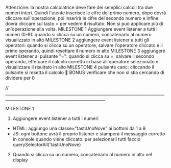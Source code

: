Attenzione: la nostra calcolatrice deve fare dei semplici calcoli tra due numeri interi. Quindi l'utente inserisce le cifre del primo numero, dopo dovrà cliccare sull'operazione, poi inserirà le cifre del secondo numero e infine dovrà cliccare sul tasto = per vedere il risultato. Non si può applicare più di un'operazione alla volta.
MILESTONE 1
Aggiungere event listener a tutti i numeri (0-9): quando si clicca su un numero, concatenarlo al numero visualizzato in alto
MILESTONE 2
aggiungere event listener a tutti gli operatori: quando si clicca su un operatore, salvare l'operatore cliccato e il primo operando, quindi resettare il numero in alto
MILESTONE 3
aggiungere event listener al pulsante "=": quando si clicca su =, salvare il secondo operando, effetuare il calcolo corretto in base all'operatore selezionato e visualizzare il risultato in alto
MILESTONE 4
pulsante canc: cliccando il pulsante si resetta il calcolo
:star2: BONUS
verificare che non si stia cercando di dividere per 0

// _______________________________________________________________________________________________________________________________


MILESTONE 1
1) Aggiungere event listener a tutti i numeri

- HTML: aggiungo una classe="tastiUnoNove" ai bottoni da 1 a 9
- JS: ogni bottone avrà il proprio listener e stamperà il messaggio corretto in console quando viene cliccato.
per selezionarli tutti faccio querySelectorAll('tastiUnoNove)



2) Quando si clicca su un numero, concatenarlo al numero in alto nel display